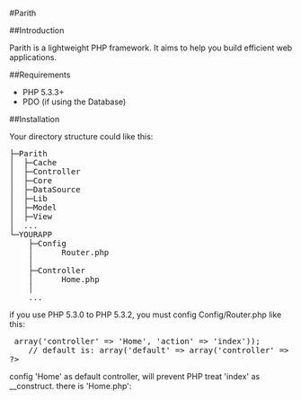 #Parith

##Introduction

Parith is a lightweight PHP framework. It aims to help you build efficient web applications.

##Requirements

* PHP 5.3.3+
* PDO (if using the Database)

##Installation

Your directory structure could like this:

<pre>
├─Parith
│  ├─Cache
│  ├─Controller
│  ├─Core
│  ├─DataSource
│  ├─Lib
│  ├─Model
│  ├─View
│  ...
└─YOURAPP
    ├─Config
    │      Router.php
    │
    ├─Controller
    │      Home.php
    │
    ...
</pre>

if you use PHP 5.3.0 to PHP 5.3.2, you must config Config/Router.php like this:

<pre>
<?php
    return array('default' => array('controller' => 'Home', 'action' => 'index'));
    // default is: array('default' => array('controller' => 'Index', 'action' => 'index'));
?>
</pre>

config 'Home' as default controller, will prevent PHP treat 'index' as __construct. there is 'Home.php':

<pre>
<?php
namespace Website\Controller;

class Home
{
    public function index(){}
}
</pre>
